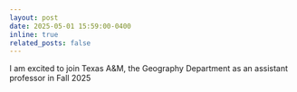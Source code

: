 ```yaml
---
layout: post
date: 2025-05-01 15:59:00-0400
inline: true
related_posts: false
---
```


I am excited to join Texas A&M, the Geography Department as an assistant professor in Fall 2025
